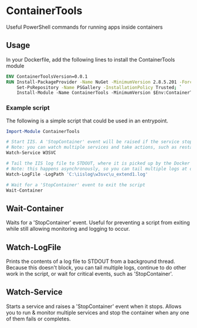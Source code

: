 # ContainerTools

Useful PowerShell commands for running apps inside containers

## Usage

In your Dockerfile, add the following lines to install the ContainerTools module

```Dockerfile
ENV ContainerToolsVersion=0.0.1
RUN Install-PackageProvider -Name NuGet -MinimumVersion 2.8.5.201 -Force; `
    Set-PsRepository -Name PSGallery -InstallationPolicy Trusted; `
    Install-Module -Name ContainerTools -MinimumVersion $Env:ContainerToolsVersion -Confirm:$false
```

### Example script

The following is a simple script that could be used in an entrypoint.

```powershell
Import-Module ContainerTools

# Start IIS. A 'StopContainer' event will be raised if the service stops
# Note: you can watch multiple services and take actions, such as restarting the service or exiting the container
Watch-Service W3SVC

# Tail the IIS log file to STDOUT, where it is picked up by the Docker logging provider
# Note: this happens asynchronously, so you can tail multiple logs at once, or perform other work as needed
Watch-LogFile -LogPath 'C:\iislog\w3svc\u_extend1.log'

# Wait for a 'StopContainer' event to exit the script
Wait-Container
``` 

## Wait-Container

Waits for a 'StopContainer' event. Useful for preventing a script from exiting while still allowing monitoring and logging to occur.

## Watch-LogFile

Prints the contents of a log file to STDOUT from a background thread. Because this doesn't block, you can tail multiple logs, continue to do other work in the script, or wait for critical events, such as 'StopContainer'.

## Watch-Service

Starts a service and raises a 'StopContainer' event when it stops. Allows you to run & monitor multiple services and stop the container when any one of them fails or completes.